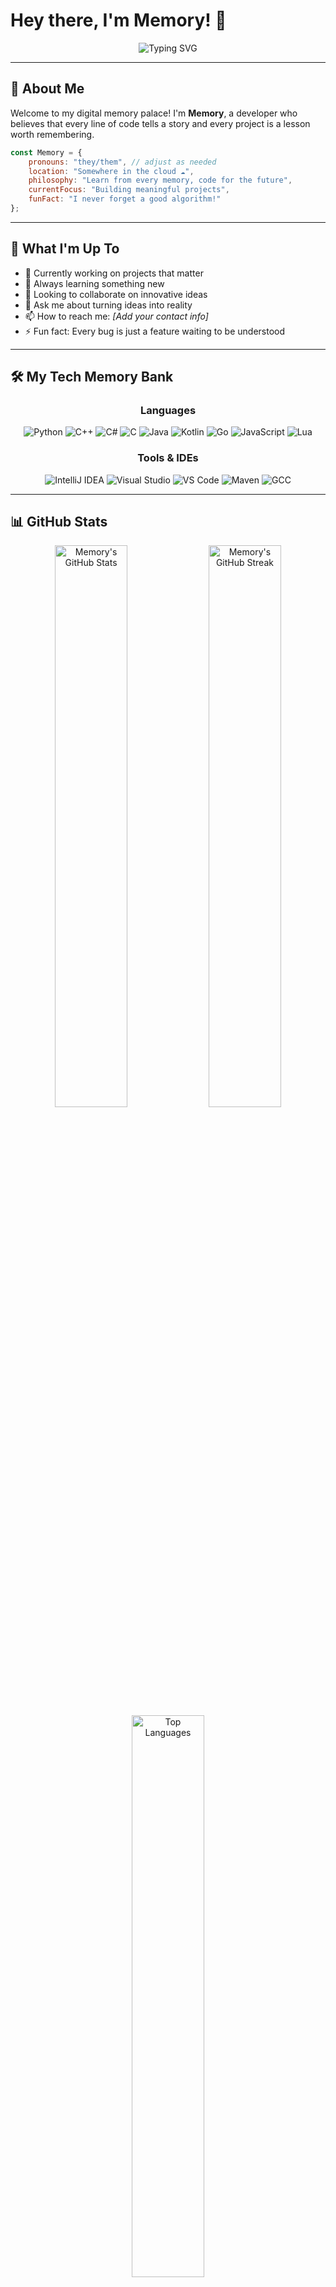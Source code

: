 # Hey there, I'm Memory! 👋

<div align="center">
  
![Typing SVG](https://readme-typing-svg.herokuapp.com?font=Fira+Code&pause=1000&color=36BCF7&center=true&vCenter=true&width=435&lines=Learning+from+every+experience;Turning+memories+into+code;Building+the+future%2C+one+commit+at+a+time)

</div>

---

## 🧠 About Me

Welcome to my digital memory palace! I'm **Memory**, a developer who believes that every line of code tells a story and every project is a lesson worth remembering.

```javascript
const Memory = {
    pronouns: "they/them", // adjust as needed
    location: "Somewhere in the cloud ☁️",
    philosophy: "Learn from every memory, code for the future",
    currentFocus: "Building meaningful projects",
    funFact: "I never forget a good algorithm!"
};
```

---

## 🚀 What I'm Up To

- 🔭 Currently working on projects that matter
- 🌱 Always learning something new
- 👯 Looking to collaborate on innovative ideas
- 💬 Ask me about turning ideas into reality
- 📫 How to reach me: *[Add your contact info]*
- ⚡ Fun fact: Every bug is just a feature waiting to be understood

---

## 🛠️ My Tech Memory Bank

<div align="center">

### Languages
![Python](https://img.shields.io/badge/-Python-3776AB?style=for-the-badge&logo=python&logoColor=white)
![C++](https://img.shields.io/badge/-C++-00599C?style=for-the-badge&logo=cplusplus&logoColor=white)
![C#](https://img.shields.io/badge/-C%23-239120?style=for-the-badge&logo=csharp&logoColor=white)
![C](https://img.shields.io/badge/-C-A8B9CC?style=for-the-badge&logo=c&logoColor=black)
![Java](https://img.shields.io/badge/-Java-007396?style=for-the-badge&logo=java&logoColor=white)
![Kotlin](https://img.shields.io/badge/-Kotlin-7F52FF?style=for-the-badge&logo=kotlin&logoColor=white)
![Go](https://img.shields.io/badge/-Go-00ADD8?style=for-the-badge&logo=go&logoColor=white)
![JavaScript](https://img.shields.io/badge/-JavaScript-F7DF1E?style=for-the-badge&logo=javascript&logoColor=black)
![Lua](https://img.shields.io/badge/-Lua-2C2D72?style=for-the-badge&logo=lua&logoColor=white)

### Tools & IDEs
![IntelliJ IDEA](https://img.shields.io/badge/-IntelliJ%20IDEA-000000?style=for-the-badge&logo=intellijidea&logoColor=white)
![Visual Studio](https://img.shields.io/badge/-Visual%20Studio-5C2D91?style=for-the-badge&logo=visualstudio&logoColor=white)
![VS Code](https://img.shields.io/badge/-VS%20Code-007ACC?style=for-the-badge&logo=visual-studio-code&logoColor=white)
![Maven](https://img.shields.io/badge/-Maven-C71A36?style=for-the-badge&logo=apache-maven&logoColor=white)
![GCC](https://img.shields.io/badge/-GCC-A42E2B?style=for-the-badge&logo=gnu&logoColor=white)

</div>

---

## 📊 GitHub Stats

<div align="center">

<img src="https://github-readme-stats.vercel.app/api?username=LearnFromMemory&show_icons=true&theme=tokyonight&hide_border=true&count_private=true" alt="Memory's GitHub Stats" width="48%">
<img src="https://github-readme-streak-stats.herokuapp.com?user=LearnFromMemory&theme=tokyonight&hide_border=true" alt="Memory's GitHub Streak" width="48%">

<img src="https://github-readme-stats.vercel.app/api/top-langs/?username=LearnFromMemory&theme=tokyonight&hide_border=true&layout=compact" alt="Top Languages" width="48%">

</div>

---

## 🎯 Featured Projects

<div align="center">

[![Readme Card](https://github-readme-stats.vercel.app/api/pin/?username=LearnFromMemory&repo=your-awesome-project&theme=tokyonight&hide_border=true)](https://github.com/LearnFromMemory/your-awesome-project)
[![Readme Card](https://github-readme-stats.vercel.app/api/pin/?username=LearnFromMemory&repo=another-cool-project&theme=tokyonight&hide_border=true)](https://github.com/LearnFromMemory/another-cool-project)

</div>

---

## 🌟 Memory Quotes

> *"Code is like memory - it's not about perfection, it's about learning from every iteration."*

> *"Every commit is a memory, every repository is a story."*

---

## 📈 Contribution Graph

<div align="center">

![Activity Graph](https://github-readme-activity-graph.vercel.app/graph?username=LearnFromMemory&theme=tokyo-night&hide_border=true)

</div>

---

## 🤝 Let's Connect

<div align="center">

[![Discord](https://img.shields.io/badge/-Discord-5865F2?style=for-the-badge&logo=discord&logoColor=white)](https://discord.com/users/your-discord-id)
[![Instagram](https://img.shields.io/badge/-Instagram-E4405F?style=for-the-badge&logo=instagram&logoColor=white)](https://instagram.com/your-username)
[![Twitter](https://img.shields.io/badge/-Twitter-1DA1F2?style=for-the-badge&logo=twitter&logoColor=white)](https://twitter.com/your-handle)

</div>

---

<div align="center">

### 💭 *"In the vast repository of life, every experience is a commit to our personal growth."*

![Visitor Count](https://profile-counter.glitch.me/LearnFromMemory/count.svg)

⭐️ From [Memory](https://github.com/LearnFromMemory)

</div>
